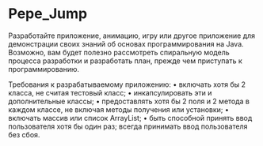 # Pepe_Jump
Разработайте приложение, анимацию, игру или другое приложение для демонстрации своих знаний об основах программирования на Java. Возможно, вам будет полезно рассмотреть спиральную модель процесса разработки и разработать план, прежде чем приступать к программированию.

Требования к разрабатываемому приложению:
•	включать хотя бы 2 класса, не считая тестовый класс;
•	инкапсулировать эти и дополнительные классы;
•	предоставлять хотя бы 2 поля и 2 метода в каждом классе, не включая методы получения или установки;
•	включать массив или список ArrayList;
•	быть способной принять ввод пользователя хотя бы один раз; всегда принимать ввод пользователя без сбоя.
